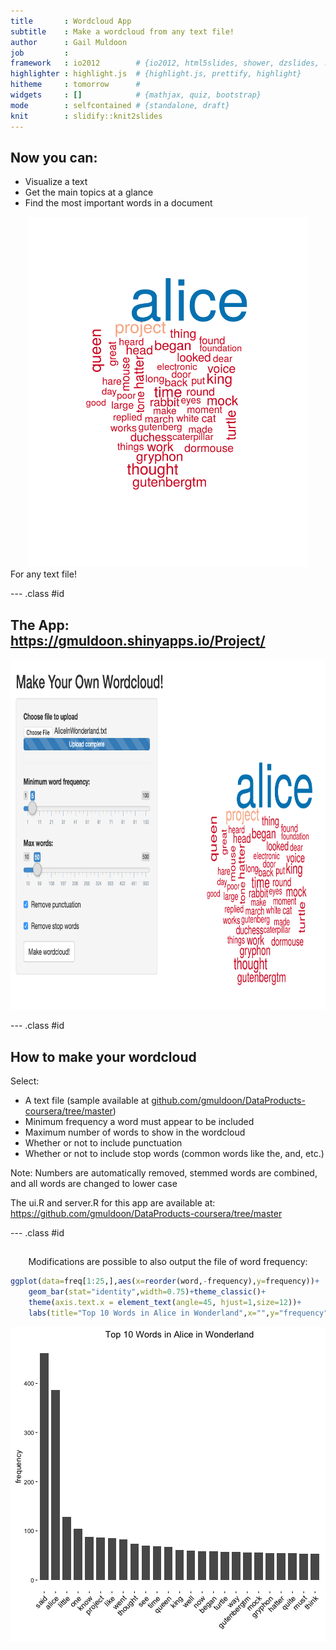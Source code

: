 ```yaml
---
title       : Wordcloud App
subtitle    : Make a wordcloud from any text file!
author      : Gail Muldoon
job         : 
framework   : io2012        # {io2012, html5slides, shower, dzslides, ...}
highlighter : highlight.js  # {highlight.js, prettify, highlight}
hitheme     : tomorrow      # 
widgets     : []            # {mathjax, quiz, bootstrap}
mode        : selfcontained # {standalone, draft}
knit        : slidify::knit2slides
---
```


## Now you can:
- Visualize a text
- Get the main topics at a glance
- Find the most important words in a document
 <div style='text-align: center;'>
    <img height='560' src='AliceinWonderland-wordcloud.png' />
</div>
For any text file!



--- .class #id 

## The App: https://gmuldoon.shinyapps.io/Project/
 
<div style='text-align: center;'>
    <img height='560' src='wordcloud-app.png' />
</div>


--- .class #id 

## How to make your wordcloud

Select:
- A text file (sample available at <a href="github.com/gmuldoon/DataProducts-coursera/tree/master">github.com/gmuldoon/DataProducts-coursera/tree/master</a>)
- Minimum frequency a word must appear to be included
- Maximum number of words to show in the wordcloud
- Whether or not to include punctuation
- Whether or not to include stop words (common words like the, and, etc.)

Note: Numbers are automatically removed, stemmed words are combined, and all words are changed to lower case

The ui.R and server.R for this app are available at: 
<br>
<a href="https://github.com/gmuldoon/DataProducts-coursera/tree/master">https://github.com/gmuldoon/DataProducts-coursera/tree/master</a>
<br>

--- .class #id 

## 

<!-- <br> -->
<div style='text-align: center;'>
Modifications are possible to also output the file of word frequency: 
</div>


```r
ggplot(data=freq[1:25,],aes(x=reorder(word,-frequency),y=frequency))+
    geom_bar(stat="identity",width=0.75)+theme_classic()+
    theme(axis.text.x = element_text(angle=45, hjust=1,size=12))+
    labs(title="Top 10 Words in Alice in Wonderland",x="",y="frequency")
```

![plot of chunk unnamed-chunk-2](assets/fig/unnamed-chunk-2-1.png)


